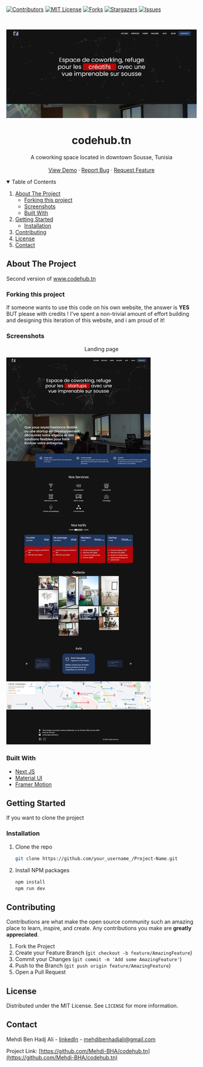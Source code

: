 [![Contributors][contributors-shield]][contributors-url]
[![MIT License][license-shield]][license-url]
[![Forks][forks-shield]][forks-url]
[![Stargazers][stars-shield]][stars-url]
[![Issues][issues-shield]][issues-url]

<!-- PROJECT PREVIEW -->
<br />
<p align="center">
  <a href="https://github.com/Mehdi-BHA/Awesomefolio">
    <img src="screenshots/preview.jpg" alt="Home section" width="600">
  </a>

  <h1 align="center">codehub.tn</h3>

  <p align="center">
    A coworking space located in downtown Sousse, Tunisia 
    <br />
    <br />
    <a href="https://www.codehub.tn">View Demo</a>
    ·
    <a href="https://github.com/Mehdi-BHA/codehub.tn/issues">Report Bug</a>
    ·
    <a href="https://github.com/Mehdi-BHA/codehub.tn/issues">Request Feature</a>
  </p>
</p>

<!-- TABLE OF CONTENTS -->
<details open="open">
  <summary>Table of Contents</summary>
  <ol>
    <li>
      <a href="#about-the-project">About The Project</a>
      <ul>
        <li><a href="#built-with">Forking this project</a></li>
        <li><a href="#built-with">Screenshots</a></li>
        <li><a href="#built-with">Built With</a></li>
      </ul>
    </li>
    <li>
      <a href="#getting-started">Getting Started</a>
      <ul>
        <li><a href="#installation">Installation</a></li>
      </ul>
    </li>
    <li><a href="#contributing">Contributing</a></li>
    <li><a href="#license">License</a></li>
    <li><a href="#contact">Contact</a></li>
  </ol>
</details>

<!-- ABOUT THE PROJECT -->
## About The Project

Second version of <a href="https://www.codehub.tn" target="_blank">www.codehub.tn</a>

### Forking this project
If someone wants to use this code on his own website, the answer is **YES** BUT please with credits !
I've spent a non-trivial amount of effort building and designing this iteration of this website, and i am proud of it!

### Screenshots

<p align="center">
  <p align="center">Landing page</p>
  <img src="screenshots/main.jpg" alt="landing page">
</p>

### Built With

* [Next JS](https://nextjs.org/)
* [Material UI](https://material-ui.com/)
* [Framer Motion](https://www.framer.com/motion/)

<!-- GETTING STARTED -->
## Getting Started

If you want to clone the project

### Installation

1. Clone the repo
   ```sh
   git clone https://github.com/your_username_/Project-Name.git
   ```
2. Install NPM packages
   ```sh
   npm install
   npm run dev
   ```

<!-- CONTRIBUTING -->
## Contributing

Contributions are what make the open source community such an amazing place to learn, inspire, and create. Any contributions you make are **greatly appreciated**.

1. Fork the Project
2. Create your Feature Branch (`git checkout -b feature/AmazingFeature`)
3. Commit your Changes (`git commit -m 'Add some AmazingFeature'`)
4. Push to the Branch (`git push origin feature/AmazingFeature`)
5. Open a Pull Request

<!-- LICENSE -->
## License

Distributed under the MIT License. See `LICENSE` for more information.


<!-- CONTACT -->
## Contact

Mehdi Ben Hadj Ali - [linkedIn](https://www.linkedin.com/in/mehdibha/) - mehdibenhadjali@gmail.com

Project Link: [https://github.com/Mehdi-BHA/codehub.tn](https://github.com/Mehdi-BHA/codehub.tn)


<!-- MARKDOWN LINKS & IMAGES -->
<!-- https://www.markdownguide.org/basic-syntax/#reference-style-links -->
[contributors-shield]: https://img.shields.io/github/contributors/Mehdi-BHA/codehub.tn.svg?style=for-the-badge
[contributors-url]: https://github.com/Mehdi-BHA/codehub.tn/graphs/contributors
[forks-shield]: https://img.shields.io/github/forks/Mehdi-BHA/codehub.tn.svg?style=for-the-badge
[forks-url]: https://github.com/Mehdi-BHA/codehub.tn.svg/network/members
[stars-shield]: https://img.shields.io/github/stars/Mehdi-BHA/codehub.tn.svg?style=for-the-badge
[stars-url]: https://github.com/Mehdi-BHA/codehub.tn.svg/stargazers
[issues-shield]: https://img.shields.io/github/issues/Mehdi-BHA/codehub.tn.svg?style=for-the-badge
[issues-url]: https://github.com/Mehdi-BHA/codehub.tn.svg/issues
[license-shield]: https://img.shields.io/github/license/Mehdi-BHA/codehub.tn.svg?style=for-the-badge
[license-url]: https://github.com/Mehdi-BHA/codehub.tn.svg/blob/master/LICENSE.txt
